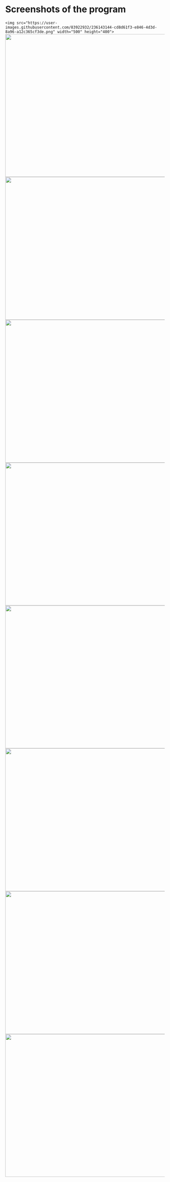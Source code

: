 # Screenshots of the program
`<img src="https://user-images.githubusercontent.com/83922932/236143144-cd8d61f3-e846-4d3d-8a96-a12c365cf3de.png" width="500" height="400">`
<img src="https://user-images.githubusercontent.com/83922932/236143186-0d0e7598-5286-4432-8329-26da75acb60a.png" width="800" height="450">
<img src="https://user-images.githubusercontent.com/83922932/236144011-7ee679d3-19ad-4a68-af4c-4e8c018bf8d2.png" width="800" height="450">
<img src="https://user-images.githubusercontent.com/83922932/236144044-548d229d-ec5b-4a79-929b-68d0fff62a36.png" width="800" height="450">
<img src="https://user-images.githubusercontent.com/83922932/236143249-7a63c2a1-fcfd-4057-8ad3-d49f6f627756.png" width="800" height="450">
<img src="https://user-images.githubusercontent.com/83922932/236144920-bb284d7c-a049-4fe4-8001-a175e193e20e.png" width="800" height="450">
<img src="https://user-images.githubusercontent.com/83922932/236144953-0b30889a-6bd7-4fdc-a5a6-204963bec908.png" width="800" height="450">
<img src="https://user-images.githubusercontent.com/83922932/236143306-23ea2414-6f81-4410-af6e-4630737a2eea.png" width="800" height="450">
<img src="https://user-images.githubusercontent.com/83922932/236143403-ce82b8ab-484d-4ead-80cd-b7594ca9f459.png" width="800" height="450">

